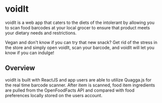 # voidIt

voidIt is a web app that caters to the diets of the intolerant by allowing you to scan food barcodes at your local grocer to ensure that product meets your dietary needs and restrictions.

Vegan and don't know if you can try that new snack? Get rid of the stress in the store and simply open voidIt, scan your barcode, and voidIt will let you know if you can indulge!

## Overview

voidIt is built with ReactJS and app users are able to utilize Quagga.js for the real time barcode scanner. After item is scanned, food item ingredients are pulled from the OpenFoodFacts API and compared with food preferences locally stored on the users account. 


